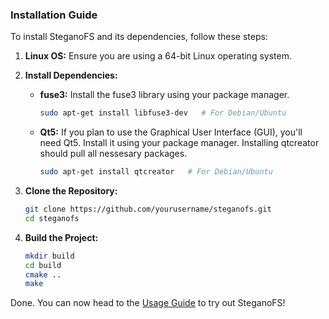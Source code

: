 ### Installation Guide

To install SteganoFS and its dependencies, follow these steps:

1. **Linux OS:** Ensure you are using a 64-bit Linux operating system.

2. **Install Dependencies:**

    - **fuse3:** Install the fuse3 library using your package manager.

      ```bash
      sudo apt-get install libfuse3-dev   # For Debian/Ubuntu
      ```

    - **Qt5:** If you plan to use the Graphical User Interface (GUI), you'll need Qt5. Install it using your package manager. Installing qtcreator should pull all nessesary packages.

      ```bash
      sudo apt-get install qtcreator   # For Debian/Ubuntu
      ```

3. **Clone the Repository:**

    ```bash
    git clone https://github.com/yourusername/steganofs.git
    cd steganofs
    ```
   
4. **Build the Project:**

    ```bash
    mkdir build 
    cd build
    cmake ..
    make
   ```
   
Done. You can now head to the [Usage Guide](./usage.md) to try out SteganoFS!
